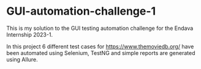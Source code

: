 # GUI-automation-challenge-1
This is my solution to the GUI testing automation challenge for the Endava Internship 2023-1. 

In this project 6 different test cases for https://www.themoviedb.org/ have been automated using Selenium, TestNG and simple reports are generated using Allure.
